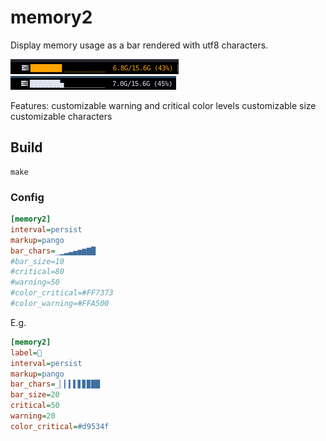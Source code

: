 # memory2
Display memory usage as a bar rendered with utf8 characters.

![](memory2.png)
![](memory2_2.png)

Features:
customizable warning and critical color levels
customizable size
customizable characters

## Build

```
make
```

### Config
```ini
[memory2] 
interval=persist
markup=pango
bar_chars=_▁▂▃▄▅▆▇█ 
#bar_size=10
#critical=80
#warning=50
#color_critical=#FF7373
#color_warning=#FFA500
```

E.g.
```ini
[memory2]
label= 
interval=persist
markup=pango
bar_chars=_▏▎▍▌▋▊▉██
bar_size=20
critical=50
warning=20
color_critical=#d9534f
```